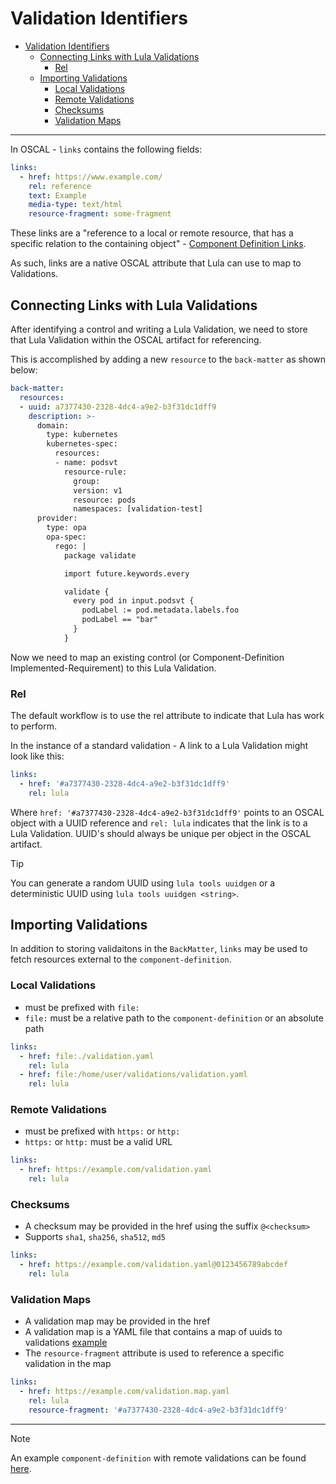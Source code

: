 # Validation Identifiers

- [Validation Identifiers](#validation-identifiers)
  - [Connecting Links with Lula Validations](#connecting-links-with-lula-validations)
    - [Rel](#rel)
  - [Importing Validations](#importing-validations)
    - [Local Validations](#local-validations)
    - [Remote Validations](#remote-validations)
    - [Checksums](#checksums)
    - [Validation Maps](#validation-maps)
___
In OSCAL - `links` contains the following fields:
```yaml
links:
  - href: https://www.example.com/
    rel: reference
    text: Example
    media-type: text/html
    resource-fragment: some-fragment
```

These links are a "reference to a local or remote resource, that has a specific relation to the containing object" - [Component Definition Links](https://pages.nist.gov/OSCAL-Reference/models/v1.1.2/component-definition/json-reference/#/component-definition/components/links).

As such, links are a native OSCAL attribute that Lula can use to map to Validations. 

## Connecting Links with Lula Validations

After identifying a control and writing a Lula Validation, we need to store that Lula Validation within the OSCAL artifact for referencing.

This is accomplished by adding a new `resource` to the `back-matter` as shown below:

```yaml
back-matter:
  resources:
  - uuid: a7377430-2328-4dc4-a9e2-b3f31dc1dff9
    description: >-
      domain:
        type: kubernetes
        kubernetes-spec:
          resources:
          - name: podsvt 
            resource-rule:   
              group: 
              version: v1
              resource: pods
              namespaces: [validation-test] 
      provider: 
        type: opa
        opa-spec:
          rego: |
            package validate

            import future.keywords.every

            validate {
              every pod in input.podsvt {
                podLabel := pod.metadata.labels.foo
                podLabel == "bar"
              }
            }
```

Now we need to map an existing control (or Component-Definition Implemented-Requirement) to this Lula Validation. 

### Rel
The default workflow is to use the rel attribute to indicate that Lula has work to perform.

In the instance of a standard validation - A link to a Lula Validation might look like this:
```yaml
links:
  - href: '#a7377430-2328-4dc4-a9e2-b3f31dc1dff9'
    rel: lula
```

Where `href: '#a7377430-2328-4dc4-a9e2-b3f31dc1dff9'` points to an OSCAL object with a UUID reference and `rel: lula` indicates that the link is to a Lula Validation.
UUID's should always be unique per object in the OSCAL artifact.


> [!TIP]
> You can generate a random UUID using `lula tools uuidgen` or a deterministic UUID using `lula tools uuidgen <string>`.

## Importing Validations
In addition to storing validaitons in the `BackMatter`, `links` may be used to fetch resources external to the `component-definition`.

### Local Validations
- must be prefixed with `file:`
- `file:` must be a relative path to the `component-definition` or an absolute path
```yaml
links:
  - href: file:./validation.yaml
    rel: lula
  - href: file:/home/user/validations/validation.yaml
    rel: lula
```

### Remote Validations
- must be prefixed with `https:` or `http:`
- `https:` or `http:` must be a valid URL
```yaml
links:
  - href: https://example.com/validation.yaml
    rel: lula
```

### Checksums
- A checksum may be provided in the href using the suffix `@<checksum>` 
- Supports `sha1`, `sha256`, `sha512`, `md5`
```yaml
links:
  - href: https://example.com/validation.yaml@0123456789abcdef
    rel: lula
```

### Validation Maps
- A validation map may be provided in the href
- A validation map is a YAML file that contains a map of uuids to validations [example](../src/test/e2e/scenarios/remote-validations/validation.map.yaml)
- The `resource-fragment` attribute is used to reference a specific validation in the map
```yaml
links:
  - href: https://example.com/validation.map.yaml
    rel: lula
    resource-fragment: '#a7377430-2328-4dc4-a9e2-b3f31dc1dff9'
```
___ 
> [!NOTE]
> An example `component-definition` with remote validations can be found [here](../src/test/e2e/scenarios/remote-validations/component-definition.yaml).
